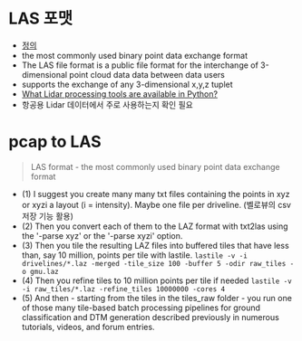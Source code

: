 
# LAS 포맷

- [정의](https://www.asprs.org/committee-general/laser-las-file-format-exchange-activities.html)
- the most commonly used binary point data exchange format
- The LAS file format is a public file format for the interchange of 3-dimensional point cloud data data between data users
- supports the exchange of any 3-dimensional x,y,z tuplet
- [What Lidar processing tools are available in Python?](https://gis.stackexchange.com/questions/88322/what-lidar-processing-tools-are-available-in-python)
- 항공용 Lidar 데이터에서 주로 사용하는지 확인 필요

# pcap to LAS

> LAS format - the most commonly used binary point data exchange format

- (1) I suggest you create many many txt files containing the points in xyz or xyzi a layout (i = intensity). Maybe one file per driveline. (벨로뷰의 csv저장 기능 활용)
- (2) Then you convert each of them to the LAZ format with txt2las using the '-parse xyz' or the '-parse xyzi' option.
- (3) Then you tile the resulting LAZ files into buffered tiles that have less than, say 10 million, points per tile with lastile. `lastile -v -i drivelines/*.laz -merged -tile_size 100 -buffer 5 -odir raw_tiles -o gmu.laz`
- (4) Then you refine tiles to 10 million points per tile if needed
`lastile -v -i raw_tiles/*.laz -refine_tiles 10000000 -cores 4`
- (5) And then - starting from the tiles in the tiles_raw folder - you run one of those many tile-based batch processing pipelines for ground classification and DTM generation described previously in numerous tutorials, videos, and forum entries.









